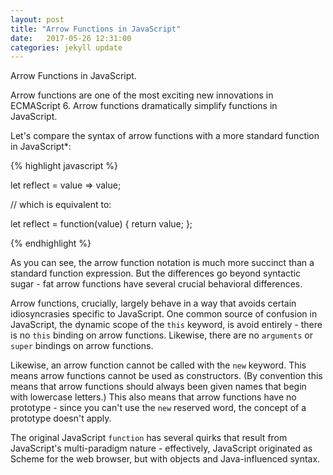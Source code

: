 ```yaml
---
layout: post
title: "Arrow Functions in JavaScript"
date:   2017-05-26 12:31:00
categories: jekyll update
---
```


Arrow Functions in JavaScript.

Arrow functions are one of the most exciting new innovations in ECMAScript 6. Arrow functions dramatically simplify functions in JavaScript. 

Let's compare the syntax of arrow functions with a more standard function in JavaScript*:

{% highlight javascript %}

let reflect = value => value;

// which is equivalent to:

let reflect = function(value) {
    return value;
};

{% endhighlight %}

As you can see, the arrow function notation is much more succinct than a standard function expression. But the differences go beyond syntactic sugar - fat arrow functions have several crucial behavioral differences.

Arrow functions, crucially, largely behave in a way that avoids certain idiosyncrasies specific to JavaScript. One common source of confusion in JavaScript, the dynamic scope of the `this` keyword, is avoid entirely - there is no `this` binding on arrow functions. Likewise, there are no `arguments` or `super` bindings on arrow functions.

Likewise, an arrow function cannot be called with the `new` keyword. This means arrow functions cannot be used as constructors. (By convention this means that arrow functions should always been given names that begin with lowercase letters.) This also means that arrow functions have no prototype - since you can't use the `new` reserved word, the concept of a prototype doesn't apply.

The original JavaScript `function` has several quirks that result from JavaScript's multi-paradigm nature - effectively, JavaScript originated as Scheme for the web browser, but with objects and Java-influenced syntax.
